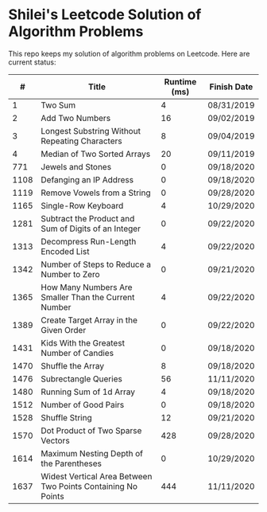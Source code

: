 # Shilei's Leetcode Solution of Algorithm Problems
This repo keeps my solution of algorithm problems on Leetcode. Here are current
status:

|#|Title|Runtime (ms)|Finish Date|
|-|-----|------------|-----------|
|1|Two Sum|4|08/31/2019|
|2|Add Two Numbers|16|09/02/2019|
|3|Longest Substring Without Repeating Characters|8|09/04/2019|
|4|Median of Two Sorted Arrays|20|09/11/2019|
|771|Jewels and Stones|0|09/18/2020|
|1108|Defanging an IP Address|0|09/18/2020|
|1119|Remove Vowels from a String|0|09/28/2020|
|1165|Single-Row Keyboard|4|10/29/2020|
|1281|Subtract the Product and Sum of Digits of an Integer|0|09/22/2020|
|1313|Decompress Run-Length Encoded List|4|09/22/2020|
|1342|Number of Steps to Reduce a Number to Zero|0|09/21/2020|
|1365|How Many Numbers Are Smaller Than the Current Number|4|09/22/2020|
|1389|Create Target Array in the Given Order|0|09/22/2020|
|1431|Kids With the Greatest Number of Candies|0|09/18/2020|
|1470|Shuffle the Array|8|09/18/2020|
|1476|Subrectangle Queries|56|11/11/2020|
|1480|Running Sum of 1d Array|4|09/18/2020|
|1512|Number of Good Pairs|0|09/18/2020|
|1528|Shuffle String|12|09/21/2020|
|1570|Dot Product of Two Sparse Vectors|428|09/28/2020|
|1614|Maximum Nesting Depth of the Parentheses|0|10/29/2020|
|1637|Widest Vertical Area Between Two Points Containing No Points|444|11/11/2020|
